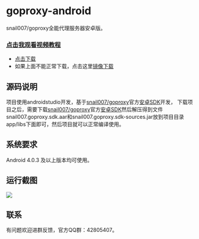 # goproxy-android
snail007/goproxy全能代理服务器安卓版。

### [点击我观看视频教程](https://space.bilibili.com/472844633)

- [点击下载](https://github.com/snail007/goproxy-android/releases)
- 如果上面不能正常下载，点击这里[镜像下载](https://www.host900.com/snail007/goproxy-android/)

## 源码说明

项目使用androidstudio开发，基于[snail007/goproxy](https://github.com/snail007/goproxy)官方[安卓SDK](https://github.com/snail007/goproxy-sdk/blob/master/README_ZH.md)开发，
下载项目之后，需要下载[snail007/goproxy](https://github.com/snail007/goproxy)官方[安卓SDK](https://github.com/snail007/goproxy-sdk/blob/master/README_ZH.md)然后解压得到文件
snail007.goproxy.sdk.aar和snail007.goproxy.sdk-sources.jar放到项目目录app/libs下面即可，然后项目就可以正常编译使用。

## 系统要求

Android 4.0.3 及以上版本均可使用。

## 运行截图

![](https://github.com/snail007/goproxy-android/raw/master/styles/demo.png)

## 联系

有问题欢迎进群反馈，官方QQ群：42805407。